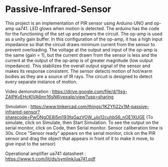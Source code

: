 # Passive-Infrared-Sensor

This project is an implementation of PIR sensor using Arduino UNO and op-amp ua741. LED glows when motion is detected. The arduino has the code for the functioning of the set up and powers the circuit. The op-amp is used as a
unity gain buffer. In this configuration of the op-amp, it has a high input impedance so that the circuit draws minimum current from the sensor to prevent overloading. The voltage at the 
output and input of the op-amp is the same (gain = 1), but the current drawn from the sensor is less and the current at the output of the op-amp is of greater magnitude (low output impedance).
This stabilizes the overall output signal of the sensor and makes its response consistent. The sensor detects motion of hot/warm bodies as they are a source of IR rays. The circuit is designed
to detect every separate instance of motion.

Video demonstration : https://drive.google.com/file/d/1tsg-ZAlPKvEHcKlVA6mr16sN6jvpxaIp/view?usp=sharing

Simulation : https://www.tinkercad.com/things/1KZYfi22x1M-passive-infrared-sensor?sharecode=PwONgOE8i5m193fqGazVOW_ulo12cuhbS6_nOE1XUGE 
(To simulate, click on Simulate, then Start Simulation. To see the output on the serial monitor, click on Code, then Serial monitor. Sensor caliberation time is 30s. Once "Sensor ready" appears on the serial monitor, click on the PIR sensor and drag the object that appears in front of it to make it move, to give input to the sensor)

Operational amplifier ua741 datasheet : https://www.ti.com/lit/ds/symlink/ua741.pdf
